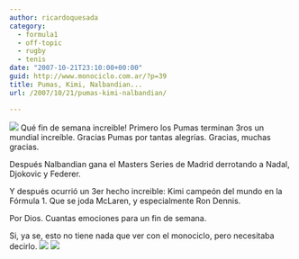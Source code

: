 ```yaml
---
author: ricardoquesada
category:
  - formula1
  - off-topic
  - rugby
  - tenis
date: "2007-10-21T23:10:00+00:00"
guid: http://www.monociclo.com.ar/?p=39
title: Pumas, Kimi, Nalbandian...
url: /2007/10/21/pumas-kimi-nalbandian/

---
```

  
[![](http://www.lanacion.com.ar/anexos/imagen/07/731561.JPG)](http://www.lanacion.com.ar/anexos/imagen/07/731561.JPG) Qué fin de semana increible! Primero los Pumas terminan 3ros un mundial increíble. Gracias Pumas por tantas alegrías. Gracias, muchas gracias.

Después Nalbandian gana el Masters Series de Madrid derrotando a Nadal, Djokovic y Federer.

Y después ocurrió un 3er hecho increible: Kimi campeón del mundo en la Fórmula 1. Que se joda McLaren, y especialmente Ron Dennis.

Por Dios. Cuantas emociones para un fin de semana.  

Si, ya se, esto no tiene nada que ver con el monociclo, pero necesitaba decirlo. [![](http://www.lanacion.com.ar/anexos/imagen/07/734812.jpg)](http://www.lanacion.com.ar/anexos/imagen/07/734812.jpg) [![](http://www.f1-live.com/f1/photos/imgactu/zoom07/podium-interlagos-z-81_211007.jpg)](http://www.f1-live.com/f1/photos/imgactu/zoom07/podium-interlagos-z-81_211007.jpg)
